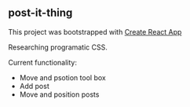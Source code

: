 
## post-it-thing

This project was bootstrapped with [Create React App](https://github.com/facebook/create-react-app)
 
Researching programatic CSS. 

Current functionality: 

* Move and psotion tool box
* Add post
* Move and position posts